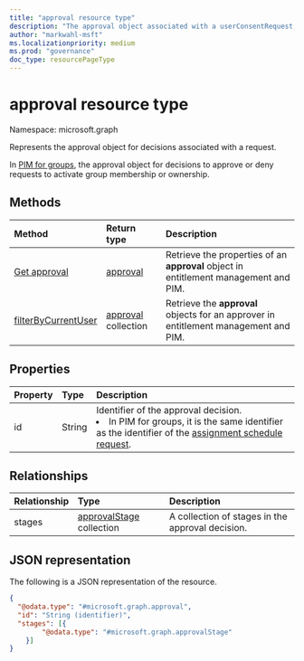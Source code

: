 ```yaml
---
title: "approval resource type"
description: "The approval object associated with a userConsentRequest, an accessPackageAssignmentRequest or a privilegedAccessGroupAssignmentScheduleRequest."
author: "markwahl-msft"
ms.localizationpriority: medium
ms.prod: "governance"
doc_type: resourcePageType
---
```


# approval resource type

Namespace: microsoft.graph

Represents the approval object for decisions associated with a request.

In [PIM for groups](../resources/privilegedidentitymanagement-for-groups-api-overview.md), the approval object for decisions to approve or deny requests to activate group membership or ownership.

## Methods
|Method|Return type|Description|
|:---|:---|:---|
|[Get approval](../api/approval-get.md) | [approval](approval.md) | Retrieve the properties of an **approval** object in entitlement management and PIM. |
|[filterByCurrentUser](../api/approval-filterbycurrentuser.md)| [approval](approval.md) collection| Retrieve the **approval** objects for an approver in entitlement management and PIM.|

## Properties

|Property|Type|Description|
|:---|:---|:---|
|id|String|Identifier of the approval decision. <br/><li>In PIM for groups, it is the same identifier as the identifier of the [assignment schedule request](../resources/privilegedaccessgroupassignmentschedulerequest.md).|

## Relationships

|Relationship|Type|Description|
|:---|:---|:---|
|stages|[approvalStage](../resources/approvalstage.md) collection|A collection of stages in the approval decision. |

## JSON representation

The following is a JSON representation of the resource.
<!-- {
  "blockType": "resource",
  "keyProperty": "id",
  "@odata.type": "microsoft.graph.approval",
  "openType": false
}
-->

``` json
{
  "@odata.type": "#microsoft.graph.approval",
  "id": "String (identifier)",
  "stages": [{
        "@odata.type": "#microsoft.graph.approvalStage"
    }]
}
```
